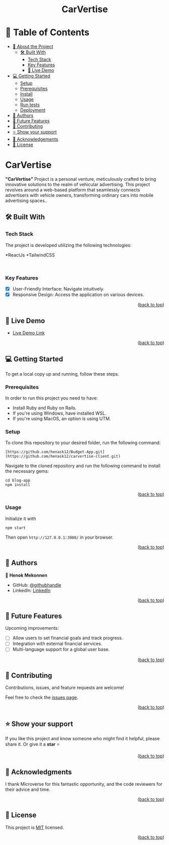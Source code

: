 <a name="readme-top"></a>

<div align="center">
  <h1><b>CarVertise</b></h1>
</div>


# 📗 Table of Contents

- [📖 About the Project](#about-project)
  - [🛠 Built With](#built-with)
    - [Tech Stack](#tech-stack)
    - [Key Features](#key-features)
    - [🚀 Live Demo](#live-demo)
- [💻 Getting Started](#getting-started)
  - [Setup](#setup)
  - [Prerequisites](#prerequisites)
  - [Install](#install)
  - [Usage](#usage)
  - [Run tests](#run-tests)
  - [Deployment](#triangular_flag_on_post-deployment)
- [👥 Authors](#authors)
- [🔭 Future Features](#future-features)
- [🤝 Contributing](#contributing)
- [⭐️ Show your support](#support)
- [🙏 Acknowledgements](#acknowledgements)
- [📝 License](#license)


#  CarVertise <a name="about-project"></a>

**"CarVertise"**  Project is a personal venture, meticulously crafted to bring innovative solutions to the realm of vehicular advertising. This project revolves around a web-based platform that seamlessly connects advertisers with vehicle owners, transforming ordinary cars into mobile advertising spaces..


## 🛠 Built With <a name="built-with"></a>

### Tech Stack

The project is developed utilizing the following technologies:

*ReactJs
*TailwindCSS

<br>

### Key Features <a name="key-features"></a>

- [x] User-Friendly Interface: Navigate intuitively.
- [x] Responsive Design: Access the application on various devices.

<p align="right">(<a href="#readme-top">back to top</a>)</p>

## 🚀 Live Demo <a name="live-demo"></a>

- [Live Demo Link]([https://carvertise.onrender.com])


<p align="right">(<a href="#readme-top">back to top</a>)</p>



## 💻 Getting Started <a name="getting-started"></a>

To get a local copy up and running, follow these steps.

### Prerequisites
In order to run this project you need to have:

- Install Ruby and Ruby on Rails.
- If you're using Windows, have installed WSL.
- If you're using MacOS, an option is using UTM.

### Setup
To clone this repository to your desired folder, run the following command: <br>

```
[https://github.com/henask12/Budget-App.git](https://github.com/henask12/carvertise-client.git)
```

Navigate to the cloned repository and run the following command to install the necessary gems:
```
cd blog-app
npm install
```

<p align="right">(<a href="#readme-top">back to top</a>)</p>

### Usage
Initialize it with
```
npm start
```
Then open `http://127.0.0.1:3000/` in your browser.

<p align="right">(<a href="#readme-top">back to top</a>)</p>


## 👥 Authors <a name="authors"></a>

👤 **Henok Mekonnen**

- GitHub: [@githubhandle](https://github.com/henask12)
- LinkedIn: [LinkedIn](https://www.linkedin.com/in/henokmekonnen1)

<p align="right">(<a href="#readme-top">back to top</a>)</p>

## 🔭 Future Features <a name="future-features"></a>

Upcoming improvements:

- [ ] Allow users to set financial goals and track progress.
- [ ] Integration with external financial services.
- [ ] Multi-language support for a global user base.

<p align="right">(<a href="#readme-top">back to top</a>)</p>


## 🤝 Contributing <a name="contributing"></a>

Contributions, issues, and feature requests are welcome!

Feel free to check the [issues page](https://github.com/henask12/Budget-App/issues).

<p align="right">(<a href="#readme-top">back to top</a>)</p>

## ⭐️ Show your support <a name="support"></a>

If you like this project and know someone who might find it helpful, please share it.
Or give it a **star** ⭐️

<p align="right">(<a href="#readme-top">back to top</a>)</p>

## 🙏 Acknowledgments <a name="acknowledgements"></a>

I thank Microverse for this fantastic opportunity, and the code reviewers for their advice and time.

<p align="right">(<a href="#readme-top">back to top</a>)</p>

## 📝 License <a name="license"></a>

This project is [MIT](./LICENSE) licensed.

<p align="right">(<a href="#readme-top">back to top</a>)</p>

